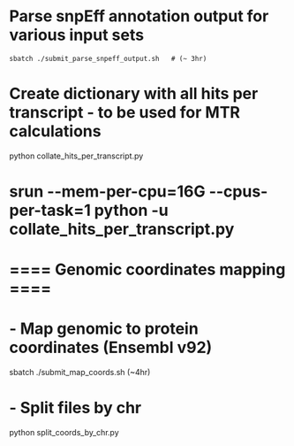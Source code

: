 # Parse snpEff annotation output for various input sets 
```
sbatch ./submit_parse_snpeff_output.sh   # (~ 3hr)
```


# Create dictionary with all hits per transcript - to be used for MTR calculations
python collate_hits_per_transcript.py
# srun --mem-per-cpu=16G --cpus-per-task=1 python -u collate_hits_per_transcript.py



# ==== Genomic coordinates mapping ====
# - Map genomic to protein coordinates (Ensembl v92)
sbatch ./submit_map_coords.sh (~4hr)

# - Split files by chr
python split_coords_by_chr.py
